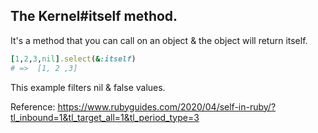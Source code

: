 ## The Kernel#itself method.
It's a method that you can call on an object & the object will return itself.

```ruby
[1,2,3,nil].select(&:itself)
# =>  [1, 2 ,3]
```
This example filters nil & false values.


Reference: https://www.rubyguides.com/2020/04/self-in-ruby/?tl_inbound=1&tl_target_all=1&tl_period_type=3
